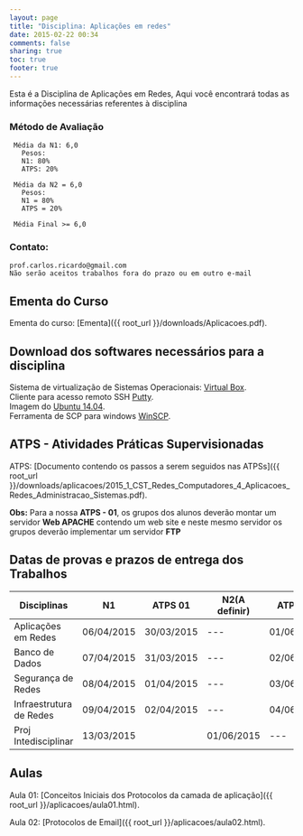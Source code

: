 ```yaml
---
layout: page
title: "Disciplina: Aplicações em redes"
date: 2015-02-22 00:34
comments: false
sharing: true
toc: true
footer: true
---
```



Esta é a Disciplina de Aplicações em Redes, Aqui você encontrará todas as informações necessárias referentes à disciplina

### Método de Avaliação

     Média da N1: 6,0
       Pesos:
       N1: 80%
       ATPS: 20%
     
     Média da N2 = 6,0
       Pesos:
       N1 = 80%
       ATPS = 20%
     
     Média Final >= 6,0

### Contato:

    prof.carlos.ricardo@gmail.com
    Não serão aceitos trabalhos fora do prazo ou em outro e-mail

## Ementa do Curso

Ementa do curso: [Ementa]({{ root_url }}/downloads/Aplicacoes.pdf).

## Download dos softwares necessários para a disciplina

Sistema de virtualização de Sistemas Operacionais: [Virtual Box](https://www.virtualbox.org/wiki/Downloads).
<br>
Cliente para acesso remoto SSH [Putty](http://www.chiark.greenend.org.uk/~sgtatham/putty/download.html).
<br>
Imagem do [Ubuntu 14.04](http://www.ubuntu.com/download/server).
<br>
Ferramenta de SCP para windows [WinSCP](http://winscp.net/eng/download.php).


## ATPS - Atividades Práticas Supervisionadas

ATPS: [Documento contendo os passos a serem seguidos nas ATPSs]({{ root_url }}/downloads/aplicacoes/2015_1_CST_Redes_Computadores_4_Aplicacoes_Redes_Administracao_Sistemas.pdf).

**Obs:**
Para a nossa **ATPS - 01**, os grupos dos alunos deverão montar um servidor **Web APACHE** contendo um web site e neste mesmo servidor os grupos deverão implementar um servidor  **FTP**

## Datas de provas e prazos de entrega dos Trabalhos

Disciplinas             | N1	    | ATPS 01	| N2(A definir) 	| ATPS 02
----------------------- | ----------|-----------|----		|--------
Aplicações em Redes	| 06/04/2015|30/03/2015 | ---		| 01/06/2015
Banco de Dados		| 07/04/2015|31/03/2015 | ---		| 02/06/2015
Segurança de Redes	| 08/04/2015|01/04/2015 | ---		| 03/06/2015
Infraestrutura de Redes	| 09/04/2015|02/04/2015 | ---		| 04/06/2015
Proj Intedisciplinar	| 13/03/2015|		| 01/06/2015|--- 


## Aulas 
Aula 01: [Conceitos Iniciais dos Protocolos da camada de aplicação]({{ root_url }}/aplicacoes/aula01.html). 

Aula 02: [Protocolos de Email]({{ root_url }}/aplicacoes/aula02.html). 
